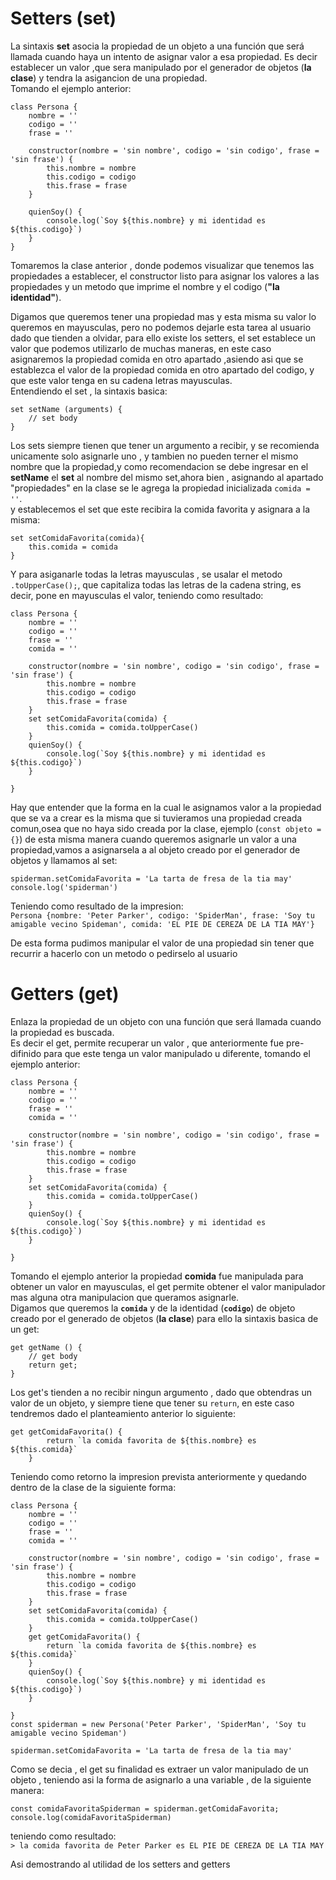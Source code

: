 # Setters (set)

La sintaxis **set** asocia la propiedad de un objeto a una función que será llamada cuando haya un intento de asignar valor a esa propiedad.
Es decir establecer un valor ,que sera manipulado por el generador de objetos (**la clase**) y tendra la asigancion de una propiedad.  
Tomando el ejemplo anterior:

```
class Persona {
    nombre = ''
    codigo = ''
    frase = ''

    constructor(nombre = 'sin nombre', codigo = 'sin codigo', frase = 'sin frase') {
        this.nombre = nombre
        this.codigo = codigo
        this.frase = frase
    }

    quienSoy() {
        console.log(`Soy ${this.nombre} y mi identidad es ${this.codigo}`)
    }
}
```

Tomaremos la clase anterior , donde podemos visualizar que tenemos las propiedades a establecer, el constructor listo para asignar los valores a las propiedades y un metodo que imprime el nombre y el codigo (**"la identidad"**).

Digamos que queremos tener una propiedad mas y esta misma su valor lo queremos en mayusculas, pero no podemos dejarle esta tarea al usuario dado que tienden a olvidar, para ello existe los setters, el set establece un valor que podemos utilizarlo de muchas maneras, en este caso asignaremos la propiedad comida en otro apartado ,asiendo asi que se establezca el valor de la propiedad comida en otro apartado del codigo, y que este valor tenga en su cadena letras mayusculas.  
Entendiendo el set , la sintaxis basica:

```
set setName (arguments) {
    // set body
}
```

Los sets siempre tienen que tener un argumento a recibir, y se recomienda unicamente solo asignarle uno , y tambien no pueden terner el mismo nombre que la propiedad,y como recomendacion se debe ingresar en el **setName** el **set** al nombre del mismo set,ahora bien , asignando al apartado "propiedades" en la clase se le agrega la propiedad inicializada `comida = ''`.  
y establecemos el set que este recibira la comida favorita y asignara a la misma:

```
set setComidaFavorita(comida){
    this.comida = comida
}
```

Y para asiganarle todas la letras mayusculas , se usalar el metodo `.toUpperCase();`, que capitaliza todas las letras de la cadena string, es decir, pone en mayusculas el valor, teniendo como resultado:

```
class Persona {
    nombre = ''
    codigo = ''
    frase = ''
    comida = ''

    constructor(nombre = 'sin nombre', codigo = 'sin codigo', frase = 'sin frase') {
        this.nombre = nombre
        this.codigo = codigo
        this.frase = frase
    }
    set setComidaFavorita(comida) {
        this.comida = comida.toUpperCase()
    }
    quienSoy() {
        console.log(`Soy ${this.nombre} y mi identidad es ${this.codigo}`)
    }

}
```

Hay que entender que la forma en la cual le asignamos valor a la propiedad que se va a crear es la misma que si tuvieramos una propiedad creada comun,osea que no haya sido creada por la clase, ejemplo (`const objeto = {}`) de esta misma manera cuando queremos asignarle un valor a una propiedad,vamos a asignarsela a al objeto creado por el generador de objetos y llamamos al set:

```
spiderman.setComidaFavorita = 'La tarta de fresa de la tia may'
console.log('spiderman')
```

Teniendo como resultado de la impresion:  
`Persona {nombre: 'Peter Parker', codigo: 'SpiderMan', frase: 'Soy tu amigable vecino Spideman', comida: 'EL PIE DE CEREZA DE LA TIA MAY'}`

De esta forma pudimos manipular el valor de una propiedad sin tener que recurrir a hacerlo con un metodo o pedirselo al usuario

# Getters (get)

Enlaza la propiedad de un objeto con una función que será llamada cuando la propiedad es buscada.  
Es decir el get, permite recuperar un valor , que anteriormente fue pre-difinido para que este tenga un valor manipulado u diferente, tomando el ejemplo anterior:

```
class Persona {
    nombre = ''
    codigo = ''
    frase = ''
    comida = ''

    constructor(nombre = 'sin nombre', codigo = 'sin codigo', frase = 'sin frase') {
        this.nombre = nombre
        this.codigo = codigo
        this.frase = frase
    }
    set setComidaFavorita(comida) {
        this.comida = comida.toUpperCase()
    }
    quienSoy() {
        console.log(`Soy ${this.nombre} y mi identidad es ${this.codigo}`)
    }

}
```

Tomando el ejemplo anterior la propiedad **comida** fue manipulada para obtener un valor en mayusculas, el get permite obtener el valor manipulador mas alguna otra manipulacion que queramos asignarle.  
Digamos que queremos la **`comida`** y de la identidad (**`codigo`**) de objeto creado por el generado de objetos (**la clase**) para ello la sintaxis basica de un get:

```
get getName () {
    // get body
    return get;
}
```

Los get's tienden a no recibir ningun argumento , dado que obtendras un valor de un objeto, y siempre tiene que tener su `return`, en este caso tendremos dado el planteamiento anterior lo siguiente:

```
get getComidaFavorita() {
        return `la comida favorita de ${this.nombre} es ${this.comida}`
    }
```

Teniendo como retorno la impresion prevista anteriormente y quedando dentro de la clase de la siguiente forma:

```
class Persona {
    nombre = ''
    codigo = ''
    frase = ''
    comida = ''

    constructor(nombre = 'sin nombre', codigo = 'sin codigo', frase = 'sin frase') {
        this.nombre = nombre
        this.codigo = codigo
        this.frase = frase
    }
    set setComidaFavorita(comida) {
        this.comida = comida.toUpperCase()
    }
    get getComidaFavorita() {
        return `la comida favorita de ${this.nombre} es ${this.comida}`
    }
    quienSoy() {
        console.log(`Soy ${this.nombre} y mi identidad es ${this.codigo}`)
    }

}
const spiderman = new Persona('Peter Parker', 'SpiderMan', 'Soy tu amigable vecino Spideman')

spiderman.setComidaFavorita = 'La tarta de fresa de la tia may'
```

Como se decia , el get su finalidad es extraer un valor manipulado de un objeto , teniendo asi la forma de asignarlo a una variable , de la siguiente manera:

```
const comidaFavoritaSpiderman = spiderman.getComidaFavorita;
console.log(comidaFavoritaSpiderman)
```

teniendo como resultado:  
`> la comida favorita de Peter Parker es EL PIE DE CEREZA DE LA TIA MAY`

Asi demostrando al utilidad de los setters and getters
